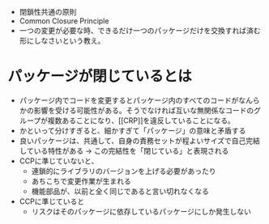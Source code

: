- 閉鎖性共通の原則
- Common Closure Principle
- 一つの変更が必要な時、できるだけ一つのパッケージだけを交換すれば済む形にしなさいという教え。

# パッケージが閉じているとは
- パッケージ内でコードを変更するとパッケージ内のすべてのコードがなんらかの影響を受ける可能性がある。そうでなければ互いな無関係なコードのグループが複数あることになり、[[CRP]]を違反していることになる。
- かといって分けすぎると、細かすぎて「パッケージ」の意味と矛盾する
- 良いパッケージは、共通して、自身の責務セットが程よいサイズで自己完結している特性がある -> この完結性を「閉じている」と表現される
- CCPに準じていないと、
	- 連鎖的にライブラリのバージョンを上げる必要があったり
	- あちこちで変更作業が生まれる
	- 機能部品が、以前と全く同じであると言い切れなくなる
- CCPに準じていると
	- リスクはそのパッケージに依存しているパッケージにしか発生しない